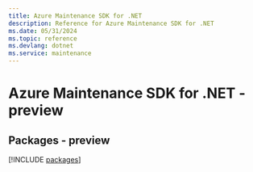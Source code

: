 ```yaml
---
title: Azure Maintenance SDK for .NET
description: Reference for Azure Maintenance SDK for .NET
ms.date: 05/31/2024
ms.topic: reference
ms.devlang: dotnet
ms.service: maintenance
---
```

# Azure Maintenance SDK for .NET - preview
## Packages - preview
[!INCLUDE [packages](maintenance-index.md)]